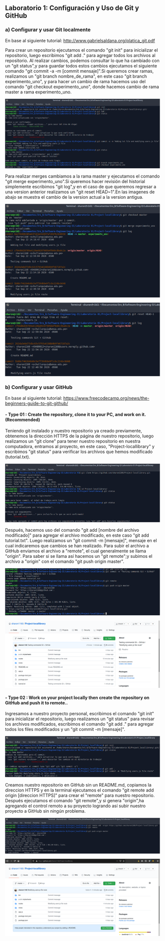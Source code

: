 ## Laboratorio 1: Configuración y Uso de Git y GitHub

### a)	Configurar y usar Git localmente
   En base al siguiente tutorial: http://www.gabrielsaldana.org/platica_git.pdf
   
Para crear un repositorio ejecutamos el comando "git init" para inicializar el repositorio, luego escribimos "git add ." para agregar todos los archivos
al repositorio. Al realizar cambios, podemos consultar lo que ha cambiado con un "git status",y para guardar todos estos cambios ejecutamos el siguiente comando "git commit -a -m [commit mensaje]".Si queremos crear ramas, realizamos un "git branch nombre_de_rama", en este caso "git branch experimento_uno", y para hacer un cambio de rama hacemos uso del comando "git checkout experimento_uno", donde hacemos cambio de  rama master a rama experimento_uno. 

  <p align="center">
  <img  src="https://github.com/sharon1160/Project-locallibrary/blob/master/images/tutorial01/2.png">
  </p>
  
Para realizar merges cambiamos a la rama master y ejecutamos el comando "git merge experimento_uno".Si queremos hacer revisión del historial simplemente escribimos "git log",y en el caso de que queremos regresar a una version anterior realizamos un "git reset HEAD~1".En las imagenes de abajo se muestra el cambio de la version actual a la version antigua.
  
  <p align="center">
  <img  src="https://github.com/sharon1160/Project-locallibrary/blob/master/images/tutorial01/3.png">
  </p>
  
  <p align="center">
  <img  src="https://github.com/sharon1160/Project-locallibrary/blob/master/images/tutorial01/4.png">
  </p>
  
### b)	Configurar y usar GitHub
   En base al siguiente tutorial: https://www.freecodecamp.org/news/the-beginners-guide-to-git-github/
   
   #### - Type 01 : Create the repository, clone it to your PC, and work on it.(Recommended)

Teniendo git instalado y nuestro repositorio ya creado previamente, obtenemos la dirección HTTPS de la página de nuestro repositorio, luego realizamos un "git clone" para tener nuestro repositorio en nuestra computadora, entramos al proyecto, en este caso, "Project-locallibrary" y escribimos "git status" para verificar los archivos que hemos modificado (tutorial.txt).
   
  <p align="center">
  <img  src="https://github.com/sharon1160/Project-locallibrary/blob/master/images/tutorial02/type%2001/1.png">
  </p>
  
  
Después, hacemos uso del comando "git add [nombre del archivo modificado]" para agregar el archivo modificado, en este caso "git add tutorial.txt". Luego realizamos un "git commit -m [mensaje]", mensaje en el cual indicaremos que cambios se han realizado.
Para subir el archivo a GitHub enviamos el archivo a "remote", el cual generalmente se llama "origin". Para saber si se llama así hacemos un "git remote";y subimos el archivo a "origin" con el comando "git push origin master".

  <p align="center">
  <img  src="https://github.com/sharon1160/Project-locallibrary/blob/master/images/tutorial02/type%2001/2.png">
  </p>
  
  <p align="center">
  <img  src="https://github.com/sharon1160/Project-locallibrary/blob/master/images/tutorial02/type%2001/3.png">
  </p>
   
   #### - Type 02 : Work on your project locally then create the repository on GitHub and push it to remote.. 
   
Ingresamos a nuestro proyecto personal, escribimos el comando "git init" para inicializar el repositorio, luego realizamos un "git status" para revisar los archivos modificados, escribimos el comando "git add ." para agregar todos los files modificados y un "git commit -m [mensaje]".

  <p align="center">
  <img  src="https://github.com/sharon1160/Project-locallibrary/blob/master/images/tutorial02/type%2002/1.png">
  </p>
  
Creamos nuestro repositorio en GitHub sin un README.md, copiamos la direccion HTTPS y en la terminal ejecutamos el comando "git remote add origin [direccion HTTPS]" para crear el "remote" para nuestro repositorio. Después ejecutamos el comando "git remote",y si genera "origin",ha agregando el control remoto a su proyecto logrando así subir nuestro proyecto a GitHub sin ningún problema.
  
  <p align="center">
  <img  src="https://github.com/sharon1160/Project-locallibrary/blob/master/images/tutorial02/type%2002/2.png">
  </p>
  
  <p align="center">
  <img  src="https://github.com/sharon1160/Project-locallibrary/blob/master/images/tutorial02/type%2002/3.png">
  </p>
